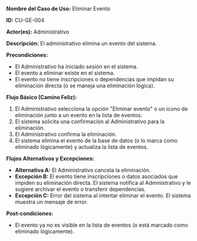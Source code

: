 **Nombre del Caso de Uso:** Eliminar Evento

**ID:** CU-GE-004

**Actor(es):** Administrativo

**Descripción:** El administrativo elimina un evento del sistema.

**Precondiciones:**

* El Administrativo ha iniciado sesión en el sistema.
* El evento a eliminar existe en el sistema.
* El evento no tiene inscripciones o dependencias que impidan su eliminación directa (o se maneja una eliminación lógica).

**Flujo Básico (Camino Feliz):**

1. El Administrativo selecciona la opción "Eliminar evento" o un icono de eliminación junto a un evento en la lista de eventos.
2. El sistema solicita una confirmación al Administrativo para la eliminación.
3. El Administrativo confirma la eliminación.
4. El sistema elimina el evento de la base de datos (o lo marca como eliminado lógicamente) y actualiza la lista de eventos.

**Flujos Alternativos y Excepciones:**

* **Alternativa A:** El Administrativo cancela la eliminación.
* **Excepción B:** El evento tiene inscripciones o datos asociados que impiden su eliminación directa. El sistema notifica al Administrativo y le sugiere archivar el evento o transferir dependencias.
* **Excepción C:** Error del sistema al intentar eliminar el evento. El sistema muestra un mensaje de error.

**Post-condiciones:**

* El evento ya no es visible en la lista de eventos (o está marcado como eliminado lógicamente).